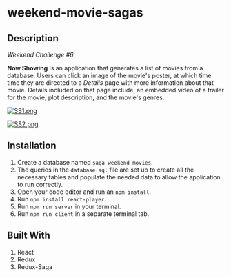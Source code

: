 # weekend-movie-sagas

## Description
*Weekend Challenge #6*

**Now Showing** is an application that generates a list of movies from a database. Users can click an image of the movie's poster, at which time time they are directed to a *Details* page with more information about that movie. Details included on that page include, an embedded video of a trailer for the movie, plot description, and the movie's genres.

[![SS1.png](https://i.postimg.cc/fb1MY13g/SS1.png)](https://postimg.cc/DWdVTjPq)

[![SS2.png](https://i.postimg.cc/qMQ01NhK/SS2.png)](https://postimg.cc/GHBZ2hj3)


## Installation

1. Create a database named `saga_weekend_movies`.
2. The queries in the `database.sql` file are set up to create all the necessary tables and populate the needed data to allow the application to run correctly. 
3. Open your code editor and run an `npm install`.
4. Run `npm install react-player`.
5. Run `npm run server` in your terminal.
6. Run `npm run client` in a separate terminal tab.

## Built With

1. React
2. Redux
3. Redux-Saga
